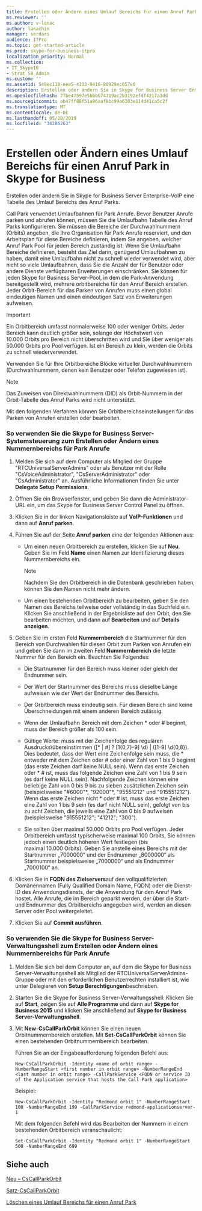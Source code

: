 ```yaml
---
title: Erstellen oder Ändern eines Umlauf Bereichs für einen Anruf Park in Skype for Business
ms.reviewer: ''
ms.author: v-lanac
author: lanachin
manager: serdars
audience: ITPro
ms.topic: get-started-article
ms.prod: skype-for-business-itpro
localization_priority: Normal
ms.collection:
- IT_Skype16
- Strat_SB_Admin
ms.custom: ''
ms.assetid: 549ec118-eee5-4333-9416-80929ec057e0
description: Erstellen oder ändern Sie in Skype for Business Server Enterprise-VoIP eine Tabelle des Umlauf Bereichs des Anruf Parks.
ms.openlocfilehash: 77be47597e5bbb674719ac2b3192efdf4217a3dd
ms.sourcegitcommit: ab47ff88f51a96aaf8bc99a6303e114d41ca5c2f
ms.translationtype: MT
ms.contentlocale: de-DE
ms.lasthandoff: 05/20/2019
ms.locfileid: "34286263"
---
```

# <a name="create-or-modify-a-call-park-orbit-range-in-skype-for-business"></a>Erstellen oder Ändern eines Umlauf Bereichs für einen Anruf Park in Skype for Business

Erstellen oder ändern Sie in Skype for Business Server Enterprise-VoIP eine Tabelle des Umlauf Bereichs des Anruf Parks.

Call Park verwendet Umlaufbahnen für Park Anrufe. Bevor Benutzer Anrufe parken und abrufen können, müssen Sie die Umlaufbahn Tabelle des Anruf Parks konfigurieren. Sie müssen die Bereiche der Durchwahlnummern (Orbits) angeben, die Ihre Organisation für Park Anrufe reserviert, und den Arbeitsplan für diese Bereiche definieren, indem Sie angeben, welcher Anruf Park Pool für jeden Bereich zuständig ist. Wenn Sie Umlaufbahn Bereiche definieren, besteht das Ziel darin, genügend Umlaufbahnen zu haben, damit eine Umlaufbahn nicht zu schnell wieder verwendet wird, aber nicht so viele Umlaufbahnen, dass Sie die Anzahl der für Benutzer oder andere Dienste verfügbaren Erweiterungen einschränken. Sie können für jeden Skype for Business Server-Pool, in dem die Park-Anwendung bereitgestellt wird, mehrere orbitbereiche für den Anruf Bereich erstellen. Jeder Orbit-Bereich für das Parken von Anrufen muss einen global eindeutigen Namen und einen eindeutigen Satz von Erweiterungen aufweisen.

> [!IMPORTANT]
> Ein Orbitbereich umfasst normalerweise 100 oder weniger Orbits. Jeder Bereich kann deutlich größer sein, solange der Höchstwert von 10.000 Orbits pro Bereich nicht überschritten wird und Sie über weniger als 50.000 Orbits pro Pool verfügen. Ist ein Bereich zu klein, werden die Orbits zu schnell wiederverwendet.

Verwenden Sie für Ihre Orbitbereiche Blöcke virtueller Durchwahlnummern (Durchwahlnummern, denen kein Benutzer oder Telefon zugewiesen ist).

> [!NOTE]
> Das Zuweisen von Direktwahlnummern (DID) als Orbit-Nummern in der Orbit-Tabelle des Anruf Parks wird nicht unterstützt.

Mit den folgenden Verfahren können Sie Orbitbereichseinstellungen für das Parken von Anrufen erstellen oder bearbeiten.

### <a name="to-use-skype-for-business-server-control-panel-to-create-or-modify-a-range-of-numbers-for-parking-calls"></a>So verwenden Sie die Skype for Business Server-Systemsteuerung zum Erstellen oder Ändern eines Nummernbereichs für Park Anrufe

1. Melden Sie sich auf dem Computer als Mitglied der Gruppe "RTCUniversalServerAdmins" oder als Benutzer mit der Rolle "CsVoiceAdministrator", "CsServerAdministrator" oder "CsAdministrator" an. Ausführliche Informationen finden Sie unter **Delegate Setup Permissions**.

2. Öffnen Sie ein Browserfenster, und geben Sie dann die Administrator-URL ein, um das Skype for Business Server Control Panel zu öffnen.

3. Klicken Sie in der linken Navigationsleiste auf **VoIP-Funktionen** und dann auf **Anruf parken**.

4. Führen Sie auf der Seite **Anruf parken** eine der folgenden Aktionen aus:

   - Um einen neuen Orbitbereich zu erstellen, klicken Sie auf **Neu**. Geben Sie im Feld **Name** einen Namen zur Identifizierung dieses Nummernbereichs ein.

     > [!NOTE]
     > Nachdem Sie den Orbitbereich in die Datenbank geschrieben haben, können Sie den Namen nicht mehr ändern.

   - Um einen bestehenden Orbitbereich zu bearbeiten, geben Sie den Namen des Bereichs teilweise oder vollständig in das Suchfeld ein. Klicken Sie anschließend in der Ergebnisliste auf den Orbit, den Sie bearbeiten möchten, und dann auf **Bearbeiten** und auf **Details anzeigen**.

5. Geben Sie im ersten Feld **Nummernbereich** die Startnummer für den Bereich von Durchwahlen für diesen Orbit zum Parken von Anrufen ein und geben Sie dann im zweiten Feld **Nummernbereich** die letzte Nummer für den Bereich ein. Beachten Sie Folgendes:

   - Die Startnummer für den Bereich muss kleiner oder gleich der Endnummer sein.

   - Der Wert der Startnummer des Bereichs muss dieselbe Länge aufweisen wie der Wert der Endnummer des Bereichs.

   - Der Orbitbereich muss eindeutig sein. Für diesen Bereich sind keine Überschneidungen mit einem anderen Bereich zulässig.

   - Wenn der Umlaufbahn Bereich mit dem Zeichen \* oder # beginnt, muss der Bereich größer als 100 sein.

   - Gültige Werte: muss mit der Zeichenfolge des regulären Ausdrucks\\übereinstimmen ([* | #] ? [1{0,7}-9] \d) | ([1-9] \d{0,8}). Dies bedeutet, dass der Wert eine Zeichenfolge sein muss, die \* entweder mit dem Zeichen oder # oder einer Zahl von 1 bis 9 beginnt (das erste Zeichen darf keine NULL sein). Wenn das erste Zeichen oder \* # ist, muss das folgende Zeichen eine Zahl von 1 bis 9 sein (es darf keine NULL sein). Nachfolgende Zeichen können eine beliebige Zahl von 0 bis 9 bis zu sieben zusätzlichen Zeichen sein (beispielsweise "#6000"\*, "92000"\*, "95551212" und "915551212"). Wenn das erste Zeichen nicht \* oder # ist, muss das erste Zeichen eine Zahl von 1 bis 9 sein (es darf nicht NULL sein), gefolgt von bis zu acht Zeichen, die jeweils eine Zahl von 0 bis 9 aufweisen (beispielsweise "915551212"; "41212"; "300").

   - Sie sollten über maximal 50.000 Orbits pro Pool verfügen. Jeder Orbitbereich umfasst typischerweise maximal 100 Orbits, Sie können jedoch einen deutlich höheren Wert festlegen (bis maximal 10.000 Orbits). Geben Sie anstelle eines Bereichs mit der Startnummer „7000000“ und der Endnummer „8000000“ als Startnummer beispielsweise „7000000“ und als Endnummer „7000100“ an.

6. Klicken Sie in **FQDN des Zielservers**auf den vollqualifizierten Domänennamen (Fully Qualified Domain Name, FQDN) oder die Dienst-ID des Anwendungsdiensts, der die Anwendung für den Anruf Park hostet. Alle Anrufe, die im Bereich geparkt werden, der über die Start- und Endnummer des Orbitbereichs angegeben wird, werden an diesen Server oder Pool weitergeleitet.

7. Klicken Sie auf **Commit ausführen**.

### <a name="to-use-skype-for-business-server-management-shell-to-create-or-modify-a-range-of-numbers-for-parking-calls"></a>So verwenden Sie die Skype for Business Server-Verwaltungsshell zum Erstellen oder Ändern eines Nummernbereichs für Park Anrufe

1. Melden Sie sich bei dem Computer an, auf dem die Skype for Business Server-Verwaltungsshell als Mitglied der RTCUniversalServerAdmins-Gruppe oder mit den erforderlichen Benutzerrechten installiert ist, wie unter Delegieren von **Setup Berechtigungen**beschrieben.

2. Starten Sie die Skype for Business Server-Verwaltungsshell: Klicken Sie auf **Start**, zeigen Sie auf **Alle Programme** und dann auf **Skype for Business 2015** und klicken Sie anschließend auf **Skype for Business Server-Verwaltungsshell**.

3. Mit **New-CsCallParkOrbit** können Sie einen neuen Orbitnummernbereich erstellen. Mit **Set-CsCallParkOrbit** können Sie einen bestehenden Orbitnummernbereich bearbeiten.

    Führen Sie an der Eingabeaufforderung folgenden Befehl aus:

   ```
   New-CsCallParkOrbit -Identity <name of orbit range> -NumberRangeStart <first number in orbit range> -NumberRangeEnd <last number in orbit range> -CallParkService <FQDN or service ID of the Application service that hosts the Call Park application>
   ```

    Beispiel:

   ```
   New-CsCallParkOrbit -Identity "Redmond orbit 1" -NumberRangeStart 100 -NumberRangeEnd 199 -CallParkService redmond-applicationserver-1
   ```

    Mit dem folgenden Befehl wird das Bearbeiten der Nummern in einem bestehenden Orbitbereich veranschaulicht:

   ```
   Set-CsCallParkOrbit -Identity "Redmond orbit 1" -NumberRangeStart 500 -NumberRangeEnd 699
   ```

## <a name="see-also"></a>Siehe auch

[Neu – CsCallParkOrbit](https://docs.microsoft.com/powershell/module/skype/new-cscallparkorbit?view=skype-ps)

[Satz-CsCallParkOrbit](https://docs.microsoft.com/powershell/module/skype/set-cscallparkorbit?view=skype-ps)

[Löschen eines Umlauf Bereichs für einen Anruf Park](https://technet.microsoft.com/library/85e9f916-062d-450d-ac0a-aeaefc0f7cdc.aspx)
